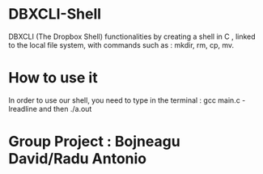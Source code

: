 # DBXCLI-Shell
DBXCLI (The Dropbox Shell) functionalities by creating a  shell in C , linked to the local file system, with commands such as : mkdir, rm, cp, mv.
# How to use it 
In order to use our shell, you need to type in the terminal : gcc main.c -lreadline and then ./a.out
# Group Project : Bojneagu David/Radu Antonio
